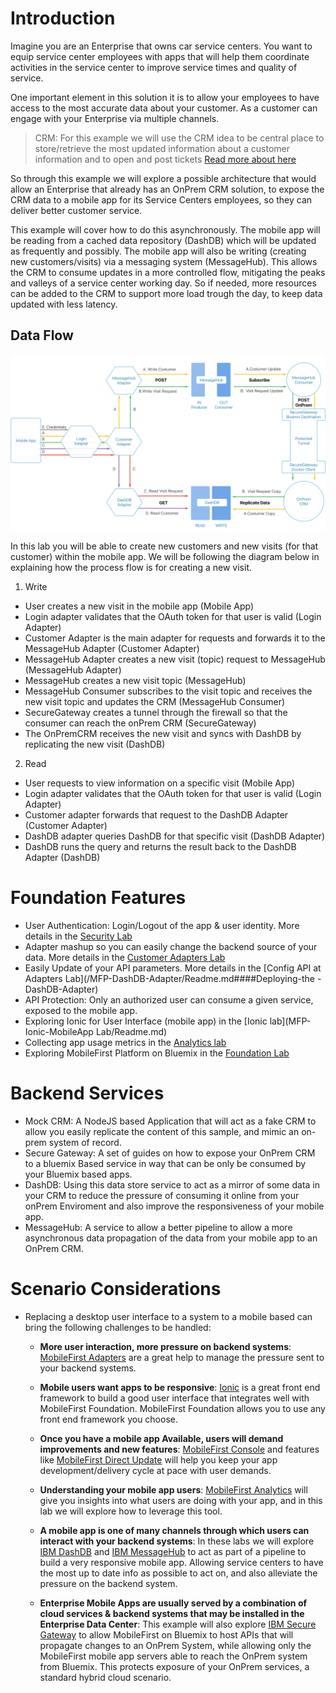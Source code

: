 # Introduction

Imagine you are an Enterprise that owns car service centers. You want to equip service center employees with apps that will help them coordinate activities in the service center to improve service times and quality of service.

One important element in this solution it is to allow your employees to have access to the most accurate data about your customer. As a customer can engage with your Enterprise via multiple channels.

> CRM: For this example we will use the CRM idea to be central place to store/retrieve the most updated information about a customer information and to open and post tickets [Read more about here](https://en.wikipedia.org/wiki/Customer_relationship_management)

So through this example we will explore a possible architecture that would allow an Enterprise that already has an OnPrem CRM solution, to expose the CRM data to a mobile app for its Service Centers employees, so they can deliver better customer service.

This example will cover how to do this asynchronously. The mobile app will be reading from a cached data repository (DashDB) which will be updated as frequently and possibly. The mobile app will also be writing (creating new customers/visits) via a messaging system (MessageHub). This allows the CRM to consume updates in a more controlled flow, mitigating the peaks and valleys of a service center working day. So if needed, more resources can be added to the CRM to support more load trough the day, to keep data updated with less latency.

## Data Flow 

![Demo Map](diagram.png)

In this lab you will be able to create new customers and new visits (for that customer) within the mobile app. We will be following the diagram below in explaining how the process flow is for creating a new visit.

1. Write
 - User creates a new visit in the mobile app (Mobile App)
 - Login adapter validates that the OAuth token for that user is valid (Login Adapter)
 - Customer Adapter is the main adapter for requests and forwards it to the MessageHub Adapter (Customer Adapter)
 - MessageHub Adapter creates a new visit (topic) request to MessageHub (MessageHub Adapter)
 - MessageHub creates a new visit topic (MessageHub)
 - MessageHub Consumer subscribes to the visit topic and receives the new visit topic and updates the CRM (MessageHub Consumer)
 - SecureGateway creates a tunnel through the firewall so that the consumer can reach the onPrem CRM (SecureGateway)
 - The OnPremCRM receives the new visit and syncs with DashDB by replicating the new visit (DashDB)
2. Read
 - User requests to view information on a specific visit (Mobile App)
 - Login adapter validates that the OAuth token for that user is valid (Login Adapter)
 - Customer adapter forwards that request to the DashDB Adapter (Customer Adapter)
 - DashDB adapter queries DashDB for that specific visit (DashDB Adapter)
 - DashDB runs the query and returns the result back to the DashDB Adapter (DashDB)

# Foundation Features
  - User Authentication: Login/Logout of the app & user identity. More details in the [Security Lab](/MFP-Security-Implement-Login/Readme.md)
  - Adapter mashup so you can easily change the backend source of your data. More details in the [Customer Adapters Lab](/MFP-Customer-Adapter/Readme.md)
  - Easily Update of your API parameters. More details in the [Config API at Adapters Lab](/MFP-DashDB-Adapter/Readme.md####Deploying-the -DashDB-Adapter)
  - API Protection: Only an authorized user can consume a given service, exposed to the mobile app.
  - Exploring Ionic for User Interface (mobile app) in the [Ionic lab](MFP-Ionic-MobileApp Lab/Readme.md)
  - Collecting app usage metrics in the [Analytics lab](Bluemix-Mobile-Analytics/Readme.md)
  - Exploring MobileFirst Platform on Bluemix in the [Foundation Lab](MFP-Setup-Mobile-Foundation-on-Bluemix/Readme.md)

# Backend Services
  - Mock CRM: A NodeJS based Application that will act as a fake CRM to allow you easily replicate the content of this sample, and      mimic an on-prem system of record.
  - Secure Gateway: A set of guides on how to expose your OnPrem CRM to a bluemix Based service in way that can be only be consumed by your Bluemix based apps.
  - DashDB: Using this data store service to act as a mirror of some data in your CRM to reduce the pressure of consuming it online from your onPrem Enviroment and also improve the responsiveness of your mobile app.
  - MessageHub: A service to allow a better pipeline to allow a more asynchronous data propagation of the data from your mobile app to an OnPrem CRM.
  
# Scenario Considerations

- Replacing a desktop user interface to a system to a mobile based can bring the following challenges to be handled:
  - **More user interaction, more pressure on backend systems**: [MobileFirst Adapters](https://mobilefirstplatform.ibmcloud.com/tutorials/en/foundation/8.0/adapters/) are a great help to manage the pressure sent to your backend systems.

  - **Mobile users want apps to be responsive**: [Ionic](http://ionicframework.com/) is a great front end framework to build a good user interface that integrates well with MobileFirst Foundation. MobileFirst Foundation allows you to use any front end framework you choose.

  - **Once you have a mobile app Available, users will demand improvements and new features**: [MobileFirst Console](https://mobilefirstplatform.ibmcloud.com/tutorials/en/foundation/8.0/setting-up-your-development-environment/console/) and features like [MobileFirst Direct Update](https://mobilefirstplatform.ibmcloud.com/tutorials/en/foundation/8.0/using-the-mfpf-sdk/direct-update/) will help you keep your app development/delivery cycle at pace with user demands.

  - **Understanding your mobile app users**: [MobileFirst Analytics](https://mobilefirstplatform.ibmcloud.com/tutorials/en/foundation/8.0/analytics/) will give you insights into what users are doing with your app, and in this lab we will explore how to leverage this tool.

  - **A mobile app is one of many channels through which users can interact with your backend systems**: In these labs we will explore [IBM DashDB](https://console.ng.bluemix.net/catalog/services/dashdb/) and [IBM MessageHub](https://console.ng.bluemix.net/catalog/services/message-hub/) to act as part of a pipeline to build a very responsive mobile app. Allowing service centers to have the most up to date info as possible to act on, and also alleviate the pressure on the backend system.

  - **Enterprise Mobile Apps are usually served by a combination of cloud services & backend systems that may be installed in the Enterprise Data Center**: This example will also explore [IBM Secure Gateway](https://console.ng.bluemix.net/catalog/services/secure-gateway/) to allow MobileFirst on Bluemix to host APIs that will propagate changes to an OnPrem System, while allowing only the MobileFirst mobile app servers able to reach the OnPrem system from Bluemix. This protects exposure of your OnPrem services, a standard hybrid cloud scenario.
